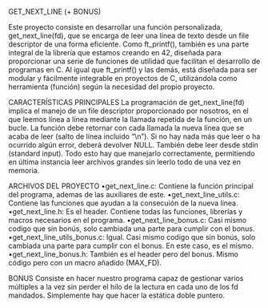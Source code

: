 GET_NEXT_LINE (+ BONUS)

Este proyecto consiste en desarrollar una función personalizada,
get_next_line(fd), que se encarga de leer una línea de texto desde
un file descriptor de una forma eficiente. Como ft_printf(),
también es una parte integral de la librería que estamos creando
en 42, diseñada para proporcionar una serie de funciones de
utilidad que facilitan el desarrollo de programas en C. Al igual
que ft_printf() y las demás, está diseñada para ser modular y
fácilmente integrable en proyectos de C, utilizándola como
herramienta (función) según la necesidad del propio proyecto.

CARACTERÍSTICAS PRINCIPALES
La programación de get_next_line(fd) implica el manejo de un file
descriptor proporcionado por nosotros, en el que leemos línea a
línea mediante la llamada repetida de la función, en un bucle. La
función debe retornar con cada llamada la nueva línea que se acaba
de leer (salto de línea incluido “\n”). Si no hay nada más que
leer o ha ocurrido algún error, deberá devolver NULL. También debe
leer desde stdin (standard input). Todo esto hay que manejarlo
correctamente, permitiendo en última instancia leer archivos
grandes sin leerlo todo de una vez en memoria.

ARCHIVOS DEL PROYECTO
•get_next_line.c: Contiene la función principal del programa, ademas de las
auxiliares de este.
•get_next_line_utils.c: Contiene las funciones que ayudan a la consecuión de
la nueva línea.
•get_next_line.h: Es el header. Contiene todas las funciones, librerías y macros
necesarios en el programa.
•get_next_line_bonus.c: Casi mismo codigo que sin bonús, solo cambiada una
parte para cumplir con el bonus.
•get_next_line_utils_bonus.c: Igual. Casi mismo codigo que sin bonús, solo
cambiada una parte para cumplir con el bonus. En este caso, es el mismo.
•get_next_line_bonus.h: También es el header pero del bonus. Mismo código
pero con un macro añadido (MAX_FD).

BONUS
Consiste en hacer nuestro programa capaz de gestionar varios
múltiples a la vez sin perder el hilo de la lectura en cada uno de
los fd mandados. Simplemente hay que hacer la estática doble
puntero.
